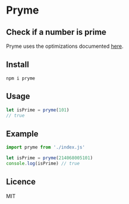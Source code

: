 # Pryme
## Check if a number is prime

Pryme uses the optimizations documented [here](https://en.wikipedia.org/wiki/Primality_test#:~:text=9%20External%20links-,Simple%20methods,Otherwise%2C%20it%20is%20prime).

## Install
```
npm i pryme
```

## Usage
```js
let isPrime = pryme(101)
// true
```

## Example
```js
import pryme from './index.js'

let isPrime = pryme(214068005101)
console.log(isPrime) // true
```

## Licence
MIT
